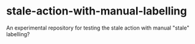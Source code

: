 # stale-action-with-manual-labelling

An experimental repository for testing the stale action with manual "stale" labelling?
